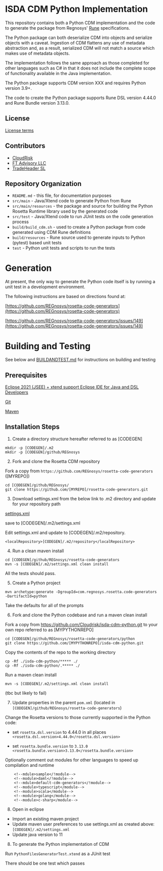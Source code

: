 # ISDA CDM Python Implementation

This repository contains both a Python CDM implementation and the code to generate the package from Regnosys' [Rune](https://github.com/finos/rune-dsl) specifications.  
 
The Python package can both deserialize CDM into objects and serialize objects with a caveat.  Ingestion of CDM flattens any use of metadata abstraction and, as a result, serialized CDM will not match a source which makes use of metadata objects.

The implementation follows the same approach as those completed for other languages such as C# in that it does not include the complete scope of functionality available in the Java implementation.

The Python package supports CDM version XXX and requires Python version 3.9+.

The code to create the Python package supports Rune DSL version 4.44.0 and Rune Bundle version 3.13.0.

## License

[License terms](<https://portal.cdm.rosetta-technology.io/#/terms-isda>) 

## Contributors
- [CloudRisk](https://www.cloudrisk.uk)
- [FT Advisory LLC](https://www.ftadvisory.co)
- [TradeHeader SL](https://www.tradeheader.com)

## Repository Organization

- `README.md` - this file, for documentation purposes
- `src/main`  - Java/Xtend code to generate Python from Rune
- `src/main/resources`  - the package and source for building the Python Rosetta Runtime library used by the generated code
- `src/test`  - Java/Xtend code to run JUnit tests on the code generation process
- `build/build_cdm.sh` - used to create a Python package from code generated using CDM Rune definitions
- `build/resources` - Rune source used to generate inputs to Python (pytest) based unit tests
- `test` - Python unit tests and scripts to run the tests

# Generation 

At present, the only way to generate the Python code itself is by running a unit test in a development environment.

The following instructions are based on directions found at:

[https://github.com/REGnosys/rosetta-code-generators](https://github.com/REGnosys/rosetta-code-generators)

[https://github.com/REGnosys/rosetta-code-generators/issues/149](https://github.com/REGnosys/rosetta-code-generators/issues/149)

# Building and Testing
See below and [BUILDANDTEST.md](BUILDANDTEST.md) for instructions on building and testing

## Prerequisites

[Eclipse 2021 (JSEE) + xtend support Eclipse IDE for Java and DSL Developers](https://www.eclipse.org/downloads/packages/release/2021-12/r/eclipse-ide-java-and-dsl-developers)

[Git](https://git-scm.com/)

[Maven](http://maven.apache.org/)

## Installation Steps

1. Create a directory structure hereafter referred to as [CODEGEN]
```
mkdir -p [CODEGEN]/.m2
mkdir -p [CODEGEN]/github/REGnosys
```

2. Fork and clone the Rosetta CDM repository 

Fork a copy from `https://github.com/REGnosys/rosetta-code-generators` ([MYREPO])

```
cd [CODEGEN]/github/REGnosys/
git clone https://github.com/[MYREPO]/rosetta-code-generators.git
```

3. Download settings.xml from the below link to .m2 directory and update for your repository path

[settings.xml](https://github.com/REGnosys/rosetta-code-generators/issues/149#issuecomment-1151680983)

save to [CODEGEN]/.m2/settings.xml

Edit settings.xml and update <localRepository> to [CODEGEN]/.m2/repository. 

```
<localRepository>[CODEGEN]/.m2/repository</localRepository>
```

4. Run a clean maven install 

```
cd [CODEGEN]/github/REGnosys/rosetta-code-generators
mvn -s [CODEGEN]/.m2/settings.xml clean install
```
All the tests should pass.

5. Create a Python project

```
mvn archetype:generate -DgroupId=com.regnosys.rosetta.code-generators  -DartifactId=python
```
Take the defaults for all of the prompts

6. Fork and clone the Python codebase and run a maven clean install

Fork a copy from https://github.com/Cloudrisk/isda-cdm-python.git to your own repo referred to as [MYPYTHONREPO] 

```
cd [CODEGEN]/github/REGnosys/rosetta-code-generators/python
git clone https://github.com/[MYPYTHONREPO]/isda-cdm-python.git
```
Copy the contents of the repo to the working directory

```
cp -Rf ./isda-cdm-python/***** ./
cp -Rf ./isda-cdm-python/.***** ./
```

Run a maven clean install
```
mvn -s [CODEGEN]/.m2/settings.xml clean install
```
(tbc but likely to fail)

7. Update properties in the parent `pom.xml` (located in `[CODEGEN]/github/REGnosys/rosetta-code-generators`)

Change the Rosetta versions to those currently supported in the Python code:

- set `rosetta.dsl.version` to 4.44.0 in all places
  `<rosetta.dsl.version>4.44.0</rosetta.dsl.version>`
        
- set `rosetta.bundle.version` to `3.13.0`
  `<rosetta.bundle.version>3.13.0</rosetta.bundle.version>`

Optionally comment out modules for other languages to speed up compilation and runtime

```
    <!--mdule>sample</!module-->
    <!--module>daml</!module-->
    <!--mdule>default-cdm-generators</!module-->
    <!--module>typescript</module-->
    <!--module>scala</module-->
    <!--module>golang</module-->
    <!--module>c-sharp</module-->
```
8. Open in eclipse  

- Import an existing maven project
- Update maven user preferences to use settings.xml as created above: `[CODEGEN]/.m2/settings.xml`
- Update java version to 11

8. To generate the Python implementation of CDM

Run `PythonFilesGeneratorTest.xtend` as a JUnit test

There should be one test which passes
